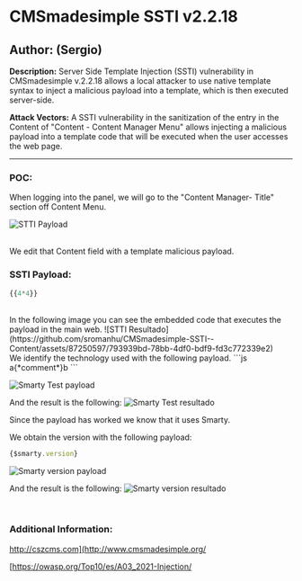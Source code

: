 # CMSmadesimple SSTI v2.2.18

## Author: (Sergio)

**Description:** Server Side Template Injection (SSTI) vulnerability in CMSmadesimple v.2.2.18 allows a local attacker to use native template syntax to inject a malicious payload into a template, which is then executed server-side.

**Attack Vectors:** A SSTI vulnerability in the sanitization of the entry in the Content of "Content - Content Manager Menu" allows injecting  a malicious payload into a template code that will be executed when the user accesses the web page.

---

### POC:


When logging into the panel, we will go to the "Content Manager- Title" section off Content Menu.

![STTI Payload](https://github.com/sromanhu/CMSmadesimple-SSTI--Content/assets/87250597/dd0af2bd-950a-4ae9-a77b-f82e02c7430d)



<br>
We edit that Content field with a template malicious payload.


### SSTI Payload:

```js
{{4*4}}
```

<br>
In the following image you can see the embedded code that executes the payload in the main web.
![STTI Resultado](https://github.com/sromanhu/CMSmadesimple-SSTI--Content/assets/87250597/793939bd-78bb-4df0-bdf9-fd3c772339e2)



<br>
We identify the technology used with the following payload.
```js
a{*comment*}b
```

![Smarty Test payload](https://github.com/sromanhu/CMSmadesimple-SSTI--Content/assets/87250597/8fefaeef-8155-488b-8a00-de3cef8b9229)


And the result is the following:
![Smarty Test resultado](https://github.com/sromanhu/CMSmadesimple-SSTI--Content/assets/87250597/ca8a0e0e-6fc6-4fd4-9bb9-ab56a0ebc7d2)


Since the payload has worked we know that it uses Smarty.

We obtain the version with the following payload:
```js
{$smarty.version}
```

![Smarty version payload](https://github.com/sromanhu/CMSmadesimple-SSTI--Content/assets/87250597/94684fa5-bfdd-4da9-bc07-6eac9c2b6208)


And the result is the following:
![Smarty version resultado](https://github.com/sromanhu/CMSmadesimple-SSTI--Content/assets/87250597/f44e2a4a-26a3-4b18-afaf-1a4d774cfc81)


</br>

### Additional Information:
http://cszcms.com](http://www.cmsmadesimple.org/

[https://owasp.org/Top10/es/A03_2021-Injection/
